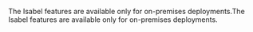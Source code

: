 <span data-ttu-id="241a5-101">The Isabel features are available only for on-premises deployments.</span><span class="sxs-lookup"><span data-stu-id="241a5-101">The Isabel features are available only for on-premises deployments.</span></span>